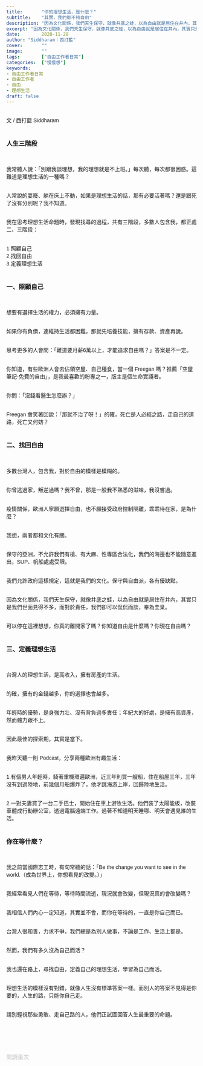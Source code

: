 ```yaml
---
title:       "你的理想生活，是什麼？"
subtitle:    "其實，我們都不夠自由"
description: "因為文化關係，我們天生保守，就像井底之蛙，以為自由就是居住在井內，其實只是我們世面見得不多，而對於責任，我們卻可以侃侃而談，奉為圭臬..."
excerpt: "因為文化關係，我們天生保守，就像井底之蛙，以為自由就是居住在井內，其實只是我們世面見得不多，而對於責任，我們卻可以侃侃而談，奉為圭臬..."
date:        2020-11-28
author: "Siddharam｜西打藍"
cover:       ""
image:       ""
tags:        ["自由工作者日常"]
categories:  ["慢慢想"]
keywords:
- 自由工作者日常
- 自由工作者
- 自由
- 理想生活
draft: false
---
```


<article style="font-family: 'Noto Sans TC', '微軟正黑體', sans-serif; font-weight: 300;">

<br>文 / 西打藍 Siddharam<br><br>

<h3 class="article-h1-color">人生三階段</h3><br>

我常聽人說：「別跟我談理想，我的理想就是不上班。」每次聽，每次都很困惑。這難道是理想生活的一種嗎？<br><br>

人常說的耍廢、躺在床上不動，如果是理想生活的話，那有必要活著嗎？還是跟死了沒有分別呢？我不知道。<br><br>

我在思考理想生活命題時，發現找尋的過程，共有三階段，多數人包含我，都正處二、三階段：<br><br>

1.照顧自己<br>
2.找回自由<br>
3.定義理想生活<br><br>


<h3 class="article-h1-color">一、照顧自己</h3><br>


想要有選擇生活的權力，必須擁有力量。<br><br>

如果你有負債，連維持生活都困難，那就先培養技能，擁有存款、資產再說。<br><br>

思考更多的人會問：「難道要月薪6萬以上，才能追求自由嗎？」答案是不一定。<br><br>

你知道，有些歐洲人會去佔領空屋、自己種食，當一個 Freegan 嗎？推薦「空屋筆記-免費的自由」，是我最喜歡的粉專之一，版主是個生命實踐者。<br><br>

你問：「沒錢看醫生怎麼辦？」<br><br>

Freegan 會笑著回說：「那就不治了呀！」的確，死亡是人必經之路，走自己的道路，死亡又何妨？<br><br>

<h3 class="article-h1-color">二、找回自由</h3><br>


多數台灣人，包含我，對於自由的模樣是模糊的。<br><br>

你曾逃過家，叛逆過嗎？我不曾，那是一股我不熟悉的滋味，我沒嘗過。<br><br>

疫情關係，歐洲人寧願選擇自由，也不願接受政府控制隔離，乖乖待在家，是為什麼？<br><br>

我想，兩者都和文化有關。<br><br>

保守的亞洲，不允許我們有槍、有大麻、性專區合法化，我們的海邊也不能隨意進出，SUP、帆船處處受限。<br><br>

我們允許政府這樣規定，這就是我們的文化。保守與自由派，各有優缺點。<br><br>

因為文化關係，我們天生保守，就像井底之蛙，以為自由就是居住在井內，其實只是我們世面見得不多，而對於責任，我們卻可以侃侃而談，奉為圭臬。<br><br>

可以停在這裡想想，你真的離開家了嗎？你知道自由是什麼嗎？你現在自由嗎？<br><br>

<h3 class="article-h1-color">三、定義理想生活</h3><br>

台灣人的理想生活，是高收入，擁有房產的生活。<br><br>

的確，擁有的金錢越多，你的選擇也會越多。<br><br>

年輕時的優勢，是身強力壯、沒有背負過多責任；年紀大的好處，是擁有高資產，然而體力跟不上。<br><br>

因此最佳的探索期，其實是當下。<br><br>

我昨天聽一則 Podcast，分享兩種歐洲有趣生活：<br><br>

1.有個男人年輕時，騎著重機環遍歐洲，近三年則買一艘船，住在船屋三年，三年沒有到過陸地，前幾個月船爆炸了，他才跳海游上岸，回歸陸地生活。<br><br>

2.一對夫妻買了一台二手巴士，開始住在車上游牧生活。他們裝了太陽能板，改裝車體成行動辦公室，透過電腦遠端工作。過著不知道明天睡哪、明天會遇見誰的生活。<br><br>

<h3 class="article-h1-color">你在等什麼？</h3><br>


我之前當國際志工時，有句常聽的話：「Be the change you want to see in the world.（成為世界上，你想看見的改變。）」<br><br>

我經常看見人們在等待，等待時間流逝，現況就會改變，但現況真的會改變嗎？<br><br>

我相信人們內心一定知道，其實並不會，而你在等待的，一直是你自己而已。<br><br>

台灣人很和善，力求不爭，我們總是為別人做事，不論是工作、生活上都是。<br><br>

然而，我們有多久沒為自己而活？<br><br>

我也還在路上，尋找自由，定義自己的理想生活，學習為自己而活。<br><br>

理想生活的模樣沒有對錯，就像人生沒有標準答案一樣。而別人的答案不見得是你要的，人生的路，只能你自己走。<br><br>

請別輕視那些勇敢、走自己路的人，他們正試圖回答人生最重要的命題。<br><br>


<br><br><br>

</article>

<div style="color: #bfbfbf; font-size: 15px;" id="busuanzi_container_page_pv">
  閱讀量<span id="busuanzi_value_page_pv"></span>次
</div>

<script src="../../js/post.js"></script>




